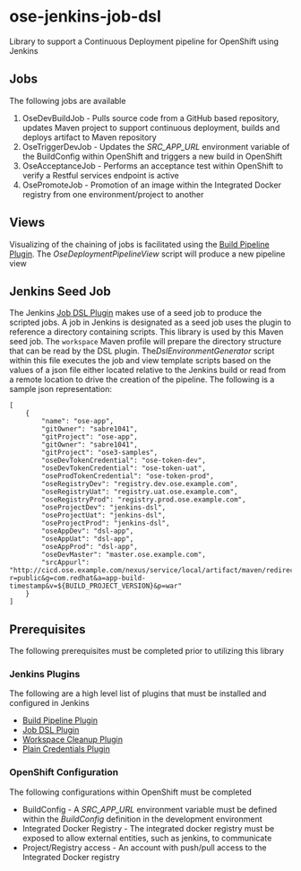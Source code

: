 ose-jenkins-job-dsl
==============

Library to support a Continuous Deployment pipeline for OpenShift using Jenkins

## Jobs

The following jobs are available

1. OseDevBuildJob - Pulls source code from a GitHub based repository, updates Maven project to support continuous deployment, builds and deploys artifact to Maven repository
2. OseTriggerDevJob - Updates the *SRC_APP_URL* environment variable of the BuildConfig within OpenShift and triggers a new build in OpenShift
3. OseAcceptanceJob - Performs an acceptance test within OpenShift to verify a Restful services endpoint is active
4. OsePromoteJob - Promotion of an image within the Integrated Docker registry from one environment/project to another

## Views

Visualizing of the chaining of jobs is facilitated using the [Build Pipeline Plugin](https://wiki.jenkins-ci.org/display/JENKINS/Build+Pipeline+Plugin). The *OseDeploymentPipelineView* script will produce a new pipeline view

## Jenkins Seed Job

The Jenkins [Job DSL Plugin](https://wiki.jenkins-ci.org/display/JENKINS/Job+DSL+Plugin) makes use of a seed job to produce the scripted jobs. A job in Jenkins is designated as a seed job uses the plugin to reference a directory containing scripts. This library is used by this Maven seed job. The `workspace` Maven profile will prepare the directory structure that can be read by the DSL plugin. The*DslEnvironmentGenerator* script within this file executes the job and view template scripts based on the values of a json file either located  relative to the Jenkins build or read from a remote location to drive the creation of the pipeline. The following is a sample json representation:

```
[
	{
		"name": "ose-app",
		"gitOwner": "sabre1041",
		"gitProject": "ose-app",
		"gitOwner": "sabre1041",
		"gitProject": "ose3-samples",
		"oseDevTokenCredential": "ose-token-dev",
		"oseDevTokenCredential": "ose-token-uat",
		"oseProdTokenCredential": "ose-token-prod",
		"oseRegistryDev": "registry.dev.ose.example.com",
		"oseRegistryUat": "registry.uat.ose.example.com",
		"oseRegistryProd": "registry.prod.ose.example.com",
		"oseProjectDev": "jenkins-dsl",
		"oseProjectUat": "jenkins-dsl",
		"oseProjectProd": "jenkins-dsl",
		"oseAppDev": "dsl-app",
		"oseAppUat": "dsl-app",
		"oseAppProd": "dsl-app",
		"oseDevMaster": "master.ose.example.com",
		"srcAppurl": "http://cicd.ose.example.com/nexus/service/local/artifact/maven/redirect?r=public&g=com.redhat&a=app-build-timestamp&v=${BUILD_PROJECT_VERSION}&p=war"
	}
]
```

## Prerequisites

The following prerequisites must be completed prior to utilizing this library

### Jenkins Plugins

The following are a high level list of plugins that must be installed and configured in Jenkins

* [Build Pipeline Plugin](https://wiki.jenkins-ci.org/display/JENKINS/Build+Pipeline+Plugin)
* [Job DSL Plugin](https://wiki.jenkins-ci.org/display/JENKINS/Job+DSL+Plugin)
* [Workspace Cleanup Plugin](https://wiki.jenkins-ci.org/display/JENKINS/Workspace+Cleanup+Plugin)
* [Plain Credentials Plugin](https://wiki.jenkins-ci.org/display/JENKINS/Plain+Credentials+Plugin)

### OpenShift Configuration 

The following configurations within OpenShift must be completed

* BuildConfig - A *SRC_APP_URL* environment variable must be defined within the *BuildConfig* definition in the development environment
* Integrated Docker Registry - The integrated docker registry must be exposed to allow external entities, such as jenkins, to communicate
* Project/Registry access - An account with push/pull access to the Integrated Docker registry

